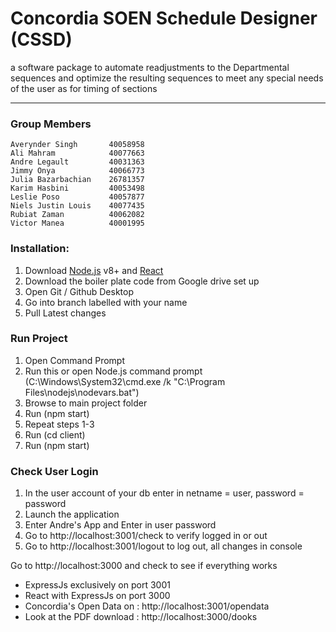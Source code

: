 # Concordia SOEN Schedule Designer (CSSD)
a software package to automate readjustments to the Departmental sequences and optimize the resulting sequences to meet any special needs of the user as for timing of sections

***
### Group Members

    Averynder Singh       40058958
    Ali Mahram            40077663
    Andre Legault         40031363
    Jimmy Onya            40066773
    Julia Bazarbachian    26781357
    Karim Hasbini         40053498
    Leslie Poso           40057877
    Niels Justin Louis    40077435
    Rubiat Zaman          40062082
    Victor Manea          40001995

### Installation:
1.    Download [Node.js](https://nodejs.org/) v8+ and [React](https://reactjs.org)
2.    Download the boiler plate code from Google drive set up
3.    Open Git / Github Desktop
4.    Go into branch labelled with your name
5.    Pull Latest changes

### Run Project
1.    Open Command Prompt
2.    Run this or open Node.js command prompt (C:\Windows\System32\cmd.exe /k "C:\Program Files\nodejs\nodevars.bat")
3.    Browse to main project folder
4.    Run (npm start)
5.    Repeat steps 1-3
6.    Run (cd client)
7.    Run (npm start)

### Check User Login
1.    In the user account of your db enter in netname = user, password = password
2.    Launch the application
3.    Enter Andre's App and Enter in user password
4.    Go to http://localhost:3001/check to verify logged in or out
5.    Go to http://localhost:3001/logout to log out, all changes in console

Go to http://localhost:3000 and check to see if everything works
* ExpressJs exclusively on port 3001
* React with ExpressJs  on port 3000
* Concordia's Open Data on : http://localhost:3001/opendata
* Look at the PDF download : http://localhost:3000/dooks

